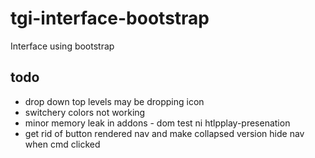 # tgi-interface-bootstrap
Interface using bootstrap

todo
---
- drop down top levels may be dropping icon
- switchery colors not working
- minor memory leak in addons - dom test ni htlpplay-presenation
- get rid of button rendered nav and make collapsed version hide nav when cmd clicked 